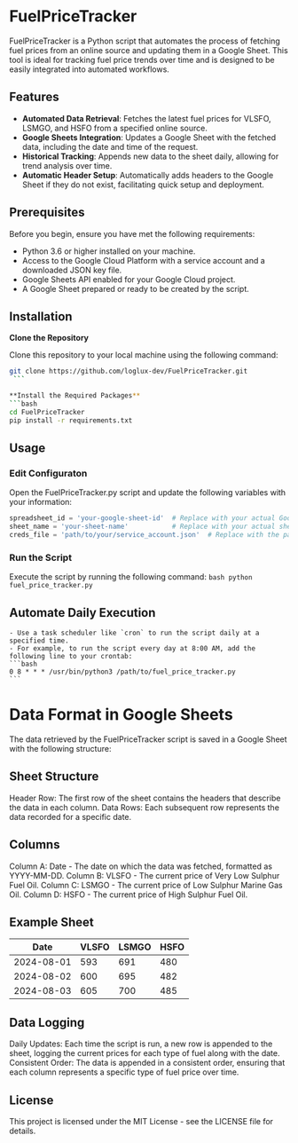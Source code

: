 # FuelPriceTracker

FuelPriceTracker is a Python script that automates the process of fetching fuel prices from an online source and updating them in a Google Sheet. This tool is ideal for tracking fuel price trends over time and is designed to be easily integrated into automated workflows.

## Features

- **Automated Data Retrieval**: Fetches the latest fuel prices for VLSFO, LSMGO, and HSFO from a specified online source.
- **Google Sheets Integration**: Updates a Google Sheet with the fetched data, including the date and time of the request.
- **Historical Tracking**: Appends new data to the sheet daily, allowing for trend analysis over time.
- **Automatic Header Setup**: Automatically adds headers to the Google Sheet if they do not exist, facilitating quick setup and deployment.

## Prerequisites

Before you begin, ensure you have met the following requirements:

- Python 3.6 or higher installed on your machine.
- Access to the Google Cloud Platform with a service account and a downloaded JSON key file.
- Google Sheets API enabled for your Google Cloud project.
- A Google Sheet prepared or ready to be created by the script.

## Installation

**Clone the Repository**

   Clone this repository to your local machine using the following command:

   ```bash
   git clone https://github.com/loglux-dev/FuelPriceTracker.git
    ```
   
**Install the Required Packages**
```bash
cd FuelPriceTracker
pip install -r requirements.txt 
```

## Usage

### Edit Configuraton
Open the FuelPriceTracker.py script and update the following variables with your information:

```python
spreadsheet_id = 'your-google-sheet-id'  # Replace with your actual Google Sheet ID
sheet_name = 'your-sheet-name'           # Replace with your actual sheet name
creds_file = 'path/to/your/service_account.json'  # Replace with the path to your JSON key f
```
### Run the Script

Execute the script by running the following command:
    ```bash
    python fuel_price_tracker.py
    ```
## Automate Daily Execution
    - Use a task scheduler like `cron` to run the script daily at a specified time.
    - For example, to run the script every day at 8:00 AM, add the following line to your crontab:
    ```bash
    0 8 * * * /usr/bin/python3 /path/to/fuel_price_tracker.py
    ```

# Data Format in Google Sheets
The data retrieved by the FuelPriceTracker script is saved in a Google Sheet with the following structure:

## Sheet Structure
Header Row: The first row of the sheet contains the headers that describe the data in each column.
Data Rows: Each subsequent row represents the data recorded for a specific date.
## Columns
Column A: Date - The date on which the data was fetched, formatted as YYYY-MM-DD.
Column B: VLSFO - The current price of Very Low Sulphur Fuel Oil.
Column C: LSMGO - The current price of Low Sulphur Marine Gas Oil.
Column D: HSFO - The current price of High Sulphur Fuel Oil.

## Example Sheet
| Date       | VLSFO | LSMGO | HSFO |
|------------|-------|-------|------|
| 2024-08-01 | 593   | 691   | 480  |
| 2024-08-02 | 600   | 695   | 482  |
| 2024-08-03 | 605   | 700   | 485  |


## Data Logging
Daily Updates: Each time the script is run, a new row is appended to the sheet, logging the current prices for each type of fuel along with the date.
Consistent Order: The data is appended in a consistent order, ensuring that each column represents a specific type of fuel price over time.

## License
This project is licensed under the MIT License - see the LICENSE file for details.


